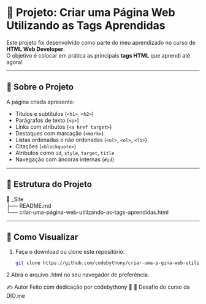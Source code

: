 # 🧪 Projeto: Criar uma Página Web Utilizando as Tags Aprendidas

Este projeto foi desenvolvido como parte do meu aprendizado no curso de **HTML Web Developer**.  
O objetivo é colocar em prática as principais **tags HTML** que aprendi até agora!

---

## 📄 Sobre o Projeto

A página criada apresenta:

- Títulos e subtítulos (`<h1>`, `<h2>`)
- Parágrafos de texto (`<p>`)
- Links com atributos (`<a href target>`)
- Destaques com marcação (`<mark>`)
- Listas ordenadas e não ordenadas (`<ul>`, `<ol>`, `<li>`)
- Citações (`<blockquote>`)
- Atributos como `id`, `style`, `target`, `title`
- Navegação com âncoras internas (`#id`)

---

## 📁 Estrutura do Projeto

📂 _Site<br>
├── README.md<br>
└── criar-uma-página-web-utilizando-as-tags-aprendidas.html<br>



---

## 🚀 Como Visualizar

1. Faça o download ou clone este repositório:
   ```bash
   git clone https://github.com/codebythony/criar-uma-p-gina-web-utilizando-as-tags-aprendidas.git

2.Abra o arquivo .html no seu navegador de preferência.

✍️ Autor
Feito com dedicação por codebythony 🚀
📌 Desafio do curso da DIO.me
